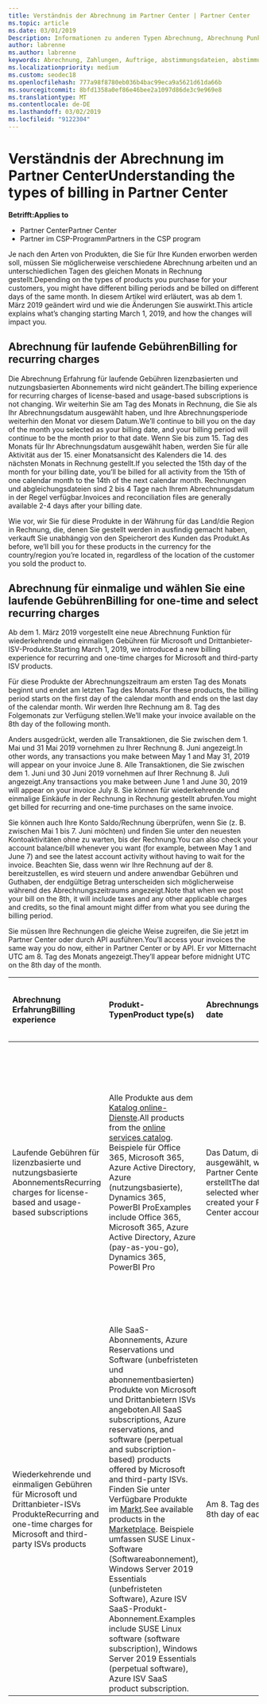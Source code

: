 ```yaml
---
title: Verständnis der Abrechnung im Partner Center | Partner Center
ms.topic: article
ms.date: 03/01/2019
Description: Informationen zu anderen Typen Abrechnung, Abrechnung Punkte und Abrechnung Datumsangaben
author: labrenne
ms.author: labrenne
keywords: Abrechnung, Zahlungen, Aufträge, abstimmungsdateien, abstimmungsdatei
ms.localizationpriority: medium
ms.custom: seodec18
ms.openlocfilehash: 777a98f8780eb036b4bac99eca9a5621d61da66b
ms.sourcegitcommit: 8bfd1358a0ef86e46bee2a1097d86de3c9e969e8
ms.translationtype: MT
ms.contentlocale: de-DE
ms.lasthandoff: 03/02/2019
ms.locfileid: "9122304"
---
```

# <a name="understanding-the-types-of-billing-in-partner-center"></a><span data-ttu-id="778fb-104">Verständnis der Abrechnung im Partner Center</span><span class="sxs-lookup"><span data-stu-id="778fb-104">Understanding the types of billing in Partner Center</span></span>

**<span data-ttu-id="778fb-105">Betrifft:</span><span class="sxs-lookup"><span data-stu-id="778fb-105">Applies to</span></span>**

-  <span data-ttu-id="778fb-106">Partner Center</span><span class="sxs-lookup"><span data-stu-id="778fb-106">Partner Center</span></span>
-  <span data-ttu-id="778fb-107">Partner im CSP-Programm</span><span class="sxs-lookup"><span data-stu-id="778fb-107">Partners in the CSP program</span></span>

<span data-ttu-id="778fb-108">Je nach den Arten von Produkten, die Sie für Ihre Kunden erworben werden soll, müssen Sie möglicherweise verschiedene Abrechnung arbeiten und an unterschiedlichen Tagen des gleichen Monats in Rechnung gestellt.</span><span class="sxs-lookup"><span data-stu-id="778fb-108">Depending on the types of products you purchase for your customers, you might have different billing periods and be billed on different days of the same month.</span></span> <span data-ttu-id="778fb-109">In diesem Artikel wird erläutert, was ab dem 1. März 2019 geändert wird und wie die Änderungen Sie auswirkt.</span><span class="sxs-lookup"><span data-stu-id="778fb-109">This article explains what’s changing starting March 1, 2019, and how the changes will impact you.</span></span>

## <a name="billing-for-recurring-charges"></a><span data-ttu-id="778fb-110">Abrechnung für laufende Gebühren</span><span class="sxs-lookup"><span data-stu-id="778fb-110">Billing for recurring charges</span></span>

<span data-ttu-id="778fb-111">Die Abrechnung Erfahrung für laufende Gebühren lizenzbasierten und nutzungsbasierten Abonnements wird nicht geändert.</span><span class="sxs-lookup"><span data-stu-id="778fb-111">The billing experience for recurring charges of license-based and usage-based subscriptions is not changing.</span></span> <span data-ttu-id="778fb-112">Wir weiterhin Sie am Tag des Monats in Rechnung, die Sie als Ihr Abrechnungsdatum ausgewählt haben, und Ihre Abrechnungsperiode weiterhin den Monat vor diesem Datum.</span><span class="sxs-lookup"><span data-stu-id="778fb-112">We’ll continue to bill you on the day of the month you selected as your billing date, and your billing period will continue to be the month prior to that date.</span></span> <span data-ttu-id="778fb-113">Wenn Sie bis zum 15. Tag des Monats für Ihr Abrechnungsdatum ausgewählt haben, werden Sie für alle Aktivität aus der 15. einer Monatsansicht des Kalenders die 14. des nächsten Monats in Rechnung gestellt.</span><span class="sxs-lookup"><span data-stu-id="778fb-113">If you selected the 15th day of the month for your billing date, you’ll be billed for all activity from the 15th of one calendar month to the 14th of the next calendar month.</span></span> <span data-ttu-id="778fb-114">Rechnungen und abgleichungsdateien sind 2 bis 4 Tage nach Ihrem Abrechnungsdatum in der Regel verfügbar.</span><span class="sxs-lookup"><span data-stu-id="778fb-114">Invoices and reconciliation files are generally available 2-4 days after your billing date.</span></span>

<span data-ttu-id="778fb-115">Wie vor, wir Sie für diese Produkte in der Währung für das Land/die Region in Rechnung, die, denen Sie gestellt werden in ausfindig gemacht haben, verkauft Sie unabhängig von den Speicherort des Kunden das Produkt.</span><span class="sxs-lookup"><span data-stu-id="778fb-115">As before, we’ll bill you for these products in the currency for the country/region you’re located in, regardless of the location of the customer you sold the product to.</span></span>

## <a name="billing-for-one-time-and-select-recurring-charges"></a><span data-ttu-id="778fb-116">Abrechnung für einmalige und wählen Sie eine laufende Gebühren</span><span class="sxs-lookup"><span data-stu-id="778fb-116">Billing for one-time and select recurring charges</span></span>

<span data-ttu-id="778fb-117">Ab dem 1. März 2019 vorgestellt eine neue Abrechnung Funktion für wiederkehrende und einmaligen Gebühren für Microsoft und Drittanbieter-ISV-Produkte.</span><span class="sxs-lookup"><span data-stu-id="778fb-117">Starting March 1, 2019, we introduced a new billing experience for recurring and one-time charges for Microsoft and third-party ISV products.</span></span>

<span data-ttu-id="778fb-118">Für diese Produkte der Abrechnungszeitraum am ersten Tag des Monats beginnt und endet am letzten Tag des Monats.</span><span class="sxs-lookup"><span data-stu-id="778fb-118">For these products, the billing period starts on the first day of the calendar month and ends on the last day of the calendar month.</span></span> <span data-ttu-id="778fb-119">Wir werden Ihre Rechnung am 8. Tag des Folgemonats zur Verfügung stellen.</span><span class="sxs-lookup"><span data-stu-id="778fb-119">We’ll make your invoice available on the 8th day of the following month.</span></span> 

<span data-ttu-id="778fb-120">Anders ausgedrückt, werden alle Transaktionen, die Sie zwischen dem 1. Mai und 31 Mai 2019 vornehmen zu Ihrer Rechnung 8. Juni angezeigt.</span><span class="sxs-lookup"><span data-stu-id="778fb-120">In other words, any transactions you make between May 1 and May 31, 2019 will appear on your invoice June 8.</span></span> <span data-ttu-id="778fb-121">Alle Transaktionen, die Sie zwischen dem 1. Juni und 30 Juni 2019 vornehmen auf Ihrer Rechnung 8. Juli angezeigt.</span><span class="sxs-lookup"><span data-stu-id="778fb-121">Any transactions you make between June 1 and June 30, 2019 will appear on your invoice July 8.</span></span> <span data-ttu-id="778fb-122">Sie können für wiederkehrende und einmalige Einkäufe in der Rechnung in Rechnung gestellt abrufen.</span><span class="sxs-lookup"><span data-stu-id="778fb-122">You might get billed for recurring and one-time purchases on the same invoice.</span></span> 

<span data-ttu-id="778fb-123">Sie können auch Ihre Konto Saldo/Rechnung überprüfen, wenn Sie (z. B. zwischen Mai 1 bis 7. Juni möchten) und finden Sie unter den neuesten Kontoaktivitäten ohne zu warten, bis der Rechnung.</span><span class="sxs-lookup"><span data-stu-id="778fb-123">You can also check your account balance/bill whenever you want (for example, between May 1 and June 7) and see the latest account activity without having to wait for the invoice.</span></span> <span data-ttu-id="778fb-124">Beachten Sie, dass wenn wir Ihre Rechnung auf der 8. bereitzustellen, es wird steuern und andere anwendbar Gebühren und Guthaben, der endgültige Betrag unterscheiden sich möglicherweise während des Abrechnungszeitraums angezeigt.</span><span class="sxs-lookup"><span data-stu-id="778fb-124">Note that when we post your bill on the 8th, it will include taxes and any other applicable charges and credits, so the final amount might differ from what you see during the billing period.</span></span> 

<span data-ttu-id="778fb-125">Sie müssen Ihre Rechnungen die gleiche Weise zugreifen, die Sie jetzt im Partner Center oder durch API ausführen.</span><span class="sxs-lookup"><span data-stu-id="778fb-125">You’ll access your invoices the same way you do now, either in Partner Center or by API.</span></span> <span data-ttu-id="778fb-126">Er vor Mitternacht UTC am 8. Tag des Monats angezeigt.</span><span class="sxs-lookup"><span data-stu-id="778fb-126">They’ll appear before midnight UTC on the 8th day of the month.</span></span> 

|**<span data-ttu-id="778fb-127">Abrechnung Erfahrung</span><span class="sxs-lookup"><span data-stu-id="778fb-127">Billing experience</span></span>**|**<span data-ttu-id="778fb-128">Produkt-Typen</span><span class="sxs-lookup"><span data-stu-id="778fb-128">Product type(s)</span></span>**|**<span data-ttu-id="778fb-129">Abrechnungsdatum</span><span class="sxs-lookup"><span data-stu-id="778fb-129">Billing date</span></span>**|**<span data-ttu-id="778fb-130">Abrechnungszeitraum</span><span class="sxs-lookup"><span data-stu-id="778fb-130">Billing period</span></span>**|**<span data-ttu-id="778fb-131">Währung der Abrechnung</span><span class="sxs-lookup"><span data-stu-id="778fb-131">Billing currency</span></span>**|**<span data-ttu-id="778fb-132">Aktuelle Aktivität verfügbar?</span><span class="sxs-lookup"><span data-stu-id="778fb-132">Current activity available?</span></span>**|
|:----------------|:--------------|:--------------|:--------------|:--------------|:--------------|
|<span data-ttu-id="778fb-133">Laufende Gebühren für lizenzbasierte und nutzungsbasierte Abonnements</span><span class="sxs-lookup"><span data-stu-id="778fb-133">Recurring charges for license-based and usage-based subscriptions</span></span> |<span data-ttu-id="778fb-134">Alle Produkte aus dem [Katalog online-Dienste](https://partner.microsoft.com/commerce/preferredoffers/list).</span><span class="sxs-lookup"><span data-stu-id="778fb-134">All products from the [online services catalog](https://partner.microsoft.com/commerce/preferredoffers/list).</span></span> <span data-ttu-id="778fb-135">Beispiele für Office 365, Microsoft 365, Azure Active Directory, Azure (nutzungsbasierte), Dynamics 365, PowerBI Pro</span><span class="sxs-lookup"><span data-stu-id="778fb-135">Examples include Office 365, Microsoft 365, Azure Active Directory, Azure (pay-as-you-go), Dynamics 365, PowerBI Pro</span></span> |<span data-ttu-id="778fb-136">Das Datum, die, das Sie ausgewählt, wenn Sie Ihr Partner Center-Konto erstellt</span><span class="sxs-lookup"><span data-stu-id="778fb-136">The date you selected when you created your Partner Center account</span></span> |<span data-ttu-id="778fb-137">Der Monat vor Ihrem Abrechnungsdatum.</span><span class="sxs-lookup"><span data-stu-id="778fb-137">The month prior to your billing date.</span></span> |<span data-ttu-id="778fb-138">Die Währung des Landes/der Region, die Sie in gefunden werden.</span><span class="sxs-lookup"><span data-stu-id="778fb-138">The currency of the country/region you’re located in.</span></span> <span data-ttu-id="778fb-139">Beispielsweise, wenn Ihr Unternehmen in Großbritannien befindet, werden wir Sie Britisches Pfund (GBP) in Rechnung.</span><span class="sxs-lookup"><span data-stu-id="778fb-139">For example, if your company is located in the United Kingdom, we’ll bill you in British pounds sterling (GBP).</span></span> <span data-ttu-id="778fb-140">Wenn Ihr Unternehmen in Indien befindet, werden wir Sie in Indien Rupie (INR) in Rechnung stellen.</span><span class="sxs-lookup"><span data-stu-id="778fb-140">If your company is located in India, we’ll bill you in India Rupees (INR).</span></span>  |<span data-ttu-id="778fb-141">Nein</span><span class="sxs-lookup"><span data-stu-id="778fb-141">No</span></span> |
|<span data-ttu-id="778fb-142">Wiederkehrende und einmaligen Gebühren für Microsoft und Drittanbieter-ISVs Produkte</span><span class="sxs-lookup"><span data-stu-id="778fb-142">Recurring and one-time charges for Microsoft and third-party ISVs products</span></span> |<span data-ttu-id="778fb-143">Alle SaaS-Abonnements, Azure Reservations und Software (unbefristeten und abonnementbasierten) Produkte von Microsoft und Drittanbietern ISVs angeboten.</span><span class="sxs-lookup"><span data-stu-id="778fb-143">All SaaS subscriptions, Azure reservations, and software (perpetual and subscription-based) products offered by Microsoft and third-party ISVs.</span></span> <span data-ttu-id="778fb-144">Finden Sie unter Verfügbare Produkte im [Markt](https://partner.microsoft.com/commerce/sales?type=Any&category=Any).</span><span class="sxs-lookup"><span data-stu-id="778fb-144">See available products in the [Marketplace](https://partner.microsoft.com/commerce/sales?type=Any&category=Any).</span></span> <span data-ttu-id="778fb-145">Beispiele umfassen SUSE Linux-Software (Softwareabonnement), Windows Server 2019 Essentials (unbefristeten Software), Azure ISV SaaS-Produkt-Abonnement.</span><span class="sxs-lookup"><span data-stu-id="778fb-145">Examples include SUSE Linux software (software subscription), Windows Server 2019 Essentials (perpetual software), Azure ISV SaaS product subscription.</span></span> |<span data-ttu-id="778fb-146">Am 8. Tag des Monats</span><span class="sxs-lookup"><span data-stu-id="778fb-146">The 8th day of each month</span></span> |<span data-ttu-id="778fb-147">Vom ersten Tag in den letzten Tag des Monats Kalender</span><span class="sxs-lookup"><span data-stu-id="778fb-147">From the first day to the last day of each calendar month</span></span> |<span data-ttu-id="778fb-148">Die Währung des Landes/der Region befindet sich in der Kunden.</span><span class="sxs-lookup"><span data-stu-id="778fb-148">The currency of the country/region your customer is located in.</span></span> <span data-ttu-id="778fb-149">Dies bedeutet, dass Sie verschiedene Rechnungen und abgleichungsdateien in der Währung des Landes/der Region einzelnen Kunden erhalten, die Sie in den Abrechnungszeitraum zum verkauft.</span><span class="sxs-lookup"><span data-stu-id="778fb-149">This means you’ll receive separate invoices and reconciliation files in the currency of the country/region each customer you sold to in the billing period.</span></span> |<span data-ttu-id="778fb-150">Ja</span><span class="sxs-lookup"><span data-stu-id="778fb-150">Yes</span></span> |
